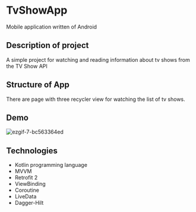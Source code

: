 # TvShowApp

Mobile application written of Android 


## Description of project

A simple project for watching and reading information about tv shows from the TV Show API

## Structure of App

There are page with three recycler view for watсhing the list of tv shows.


## Demo

![ezgif-7-bc563364ed](https://user-images.githubusercontent.com/75258206/154094436-f06ef065-70a9-4a34-8d70-76088d96c1ae.gif)


## Technologies

* Kotlin programming language 
* MVVM
* Retrofit 2
* ViewBinding
* Coroutine
* LiveData
* Dagger-Hilt
